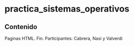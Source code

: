 # practica_sistemas_operativos
 
 ## Contenido
 Paginas HTML. Fin.
Participantes: Cabrera, Nasi y Valverdi